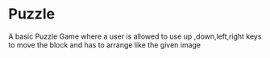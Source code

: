 # Puzzle
A basic Puzzle Game where a user is allowed to use  up ,down,left,right keys to move the block and has to arrange like the given image
